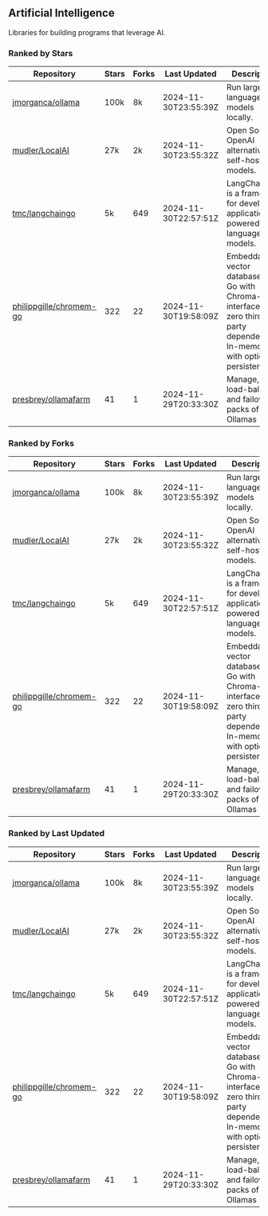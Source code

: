 ## Artificial Intelligence

Libraries for building programs that leverage AI.

### Ranked by Stars

| Repository | Stars | Forks | Last Updated | Description | 
|------------|-------|-------|--------------|-------------|
| [jmorganca/ollama](https://github.com/jmorganca/ollama) | 100k | 8k | 2024-11-30T23:55:39Z |  Run large language models locally. |
| [mudler/LocalAI](https://github.com/mudler/LocalAI) | 27k | 2k | 2024-11-30T23:55:32Z |  Open Source OpenAI alternative, self-host AI models. |
| [tmc/langchaingo](https://github.com/tmc/langchaingo) | 5k | 649 | 2024-11-30T22:57:51Z |  LangChainGo is a framework for developing applications powered by language models. |
| [philippgille/chromem-go](https://github.com/philippgille/chromem-go) | 322 | 22 | 2024-11-30T19:58:09Z |  Embeddable vector database for Go with Chroma-like interface and zero third-party dependencies. In-memory with optional persistence. |
| [presbrey/ollamafarm](https://github.com/presbrey/ollamafarm) | 41 | 1 | 2024-11-29T20:33:30Z |  Manage, load-balance, and failover packs of Ollamas |

### Ranked by Forks

| Repository | Stars | Forks | Last Updated | Description | 
|------------|-------|-------|--------------|-------------|
| [jmorganca/ollama](https://github.com/jmorganca/ollama) | 100k | 8k | 2024-11-30T23:55:39Z |  Run large language models locally. |
| [mudler/LocalAI](https://github.com/mudler/LocalAI) | 27k | 2k | 2024-11-30T23:55:32Z |  Open Source OpenAI alternative, self-host AI models. |
| [tmc/langchaingo](https://github.com/tmc/langchaingo) | 5k | 649 | 2024-11-30T22:57:51Z |  LangChainGo is a framework for developing applications powered by language models. |
| [philippgille/chromem-go](https://github.com/philippgille/chromem-go) | 322 | 22 | 2024-11-30T19:58:09Z |  Embeddable vector database for Go with Chroma-like interface and zero third-party dependencies. In-memory with optional persistence. |
| [presbrey/ollamafarm](https://github.com/presbrey/ollamafarm) | 41 | 1 | 2024-11-29T20:33:30Z |  Manage, load-balance, and failover packs of Ollamas |

### Ranked by Last Updated

| Repository | Stars | Forks | Last Updated | Description | 
|------------|-------|-------|--------------|-------------|
| [jmorganca/ollama](https://github.com/jmorganca/ollama) | 100k | 8k | 2024-11-30T23:55:39Z |  Run large language models locally. |
| [mudler/LocalAI](https://github.com/mudler/LocalAI) | 27k | 2k | 2024-11-30T23:55:32Z |  Open Source OpenAI alternative, self-host AI models. |
| [tmc/langchaingo](https://github.com/tmc/langchaingo) | 5k | 649 | 2024-11-30T22:57:51Z |  LangChainGo is a framework for developing applications powered by language models. |
| [philippgille/chromem-go](https://github.com/philippgille/chromem-go) | 322 | 22 | 2024-11-30T19:58:09Z |  Embeddable vector database for Go with Chroma-like interface and zero third-party dependencies. In-memory with optional persistence. |
| [presbrey/ollamafarm](https://github.com/presbrey/ollamafarm) | 41 | 1 | 2024-11-29T20:33:30Z |  Manage, load-balance, and failover packs of Ollamas |

